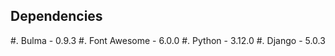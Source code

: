 Dependencies
------------

#. Bulma - 0.9.3
#. Font Awesome - 6.0.0
#. Python - 3.12.0
#. Django - 5.0.3
